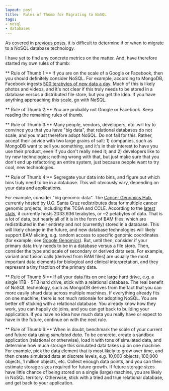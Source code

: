 ```yaml
--- 
layout: post 
title:  Rules of Thumb for Migrating to NoSQL
tags:
- nosql
- databases
---
```


As covered in [previous posts](http://biobits.org/nosql-distilled.html), it is difficult to determine if or when to migrate to a NoSQL database technology.

I have yet to find any concrete metrics on the matter.  And, have therefore started my own rules of thumb:

** Rule of Thumb 1:** If you are on the scale of a Google or Facebook, then you should definitely consider NoSQL.  For example, according to MongoDB, Facebook ingests [500 terabytes of new data a day](http://www.mongodb.com/big-data-explained).  Much of this is likely photos and videos, and it's not clear if this truly needs to be stored in a database versus a distributed file store, but you get the idea.  If you have anything approaching this scale, go with NoSQL.

** Rule of Thumb 2:**  You are probably not Google or Facebook.  Keep reading the remaining rules of thumb.

** Rule of Thumb 3:**  Many people, vendors, developers, etc. will try to convince you that you have "big data", that relational databases do not scale, and you must therefore adopt NoSQL.  Do not fall for this.  Rather, accept their advice with two large grains of salt:  1)  companies, such as MongoDB want to sell you something, and it's in their interest to have you use their product, even if you don't really need it;  and 2)  developers like to try new technologies;  nothing wrong with that, but just make sure that you don't end up refactoring an entire system, just because people want to try cool, new technologies.    

** Rule of Thumb 4:**  Segregate your data into bins, and figure out which bins truly need to be in a database.  This will obviously vary, depending on your data and applications.  

For example, consider "big genomic data".  The [Cancer Genomics Hub](https://cghub.ucsc.edu/index.html), currently hosted by U.C. Santa Cruz redistributes data for multiple cancer genomic projects, including the TCGA and CCLE.  According to the [latest stats](https://cghub.ucsc.edu/summary_stats.html), it currently hosts 2033.936 terabytes, or ~2 petabytes of data.  That is a lot of data, but nearly all of it is in the form of BAM files, which are  redistributed in their entirety and not (currently) stored in a database.  This will likely change in the future, and new database technologies will likely support BAM slicing, e.g. random access to specific genomic coordinates (for example, see [Google Genomics](https://cloud.google.com/genomics/)).  But, until then, consider if your primary data truly needs to be in a database versus a file store.  Then, consider the type and scale of secondary or derived data sets.  For example,  variant and fusion calls (derived from BAM files) are usually the most important data elements for biological and clinical interpretation, and they represent a tiny fraction of the primary data.

** Rule of Thumb 5:**  If all your data fits on one large hard drive, e.g. a single 1TB - 5TB hard drive, stick with a relational database.  The real benefit of NoSQL technology, such as MongoDB derives from the fact that you can more easily shard data across multiple machines.  If everything already fits on one machine, there is not much rationale for adopting NoSQL.  You are better off sticking with a relational database.  You already know how they work, you can happily do joins, and you can get back to building your application.  If you have no idea how much data you really have or expect to have in the future, continue on with the next rule.

** Rule of Thumb 6:**  When in doubt, benchmark the scale of your current and future data using *simulated data*.  To be concrete, create a sandbox application (relational or otherwise), load it with tons of simulated data, and determine how much storage this simulated data takes up on one machine.  For example, pick the data element that is most likely to grow over time, and then create simulated data at discrete levels, e.g. 10,000 objects, 100,000 objects, 1 million objects, etc.  Collect enough data points, and you can then estimate storage sizes required for future growth.  If future storage sizes have little chance of being stored on a single (large) machine, you are likely in NoSQL territory.  Otherwise, stick with a tried and true relational database, and get back to your application.

